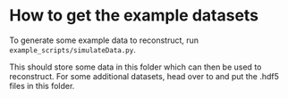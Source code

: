 How to get the example datasets
===============================

To generate some example data to reconstruct, run `example_scripts/simulateData.py`. 

This should store some data in this folder which can then be used to reconstruct. For some additional datasets, head over to <link> and put the .hdf5 files in this folder.